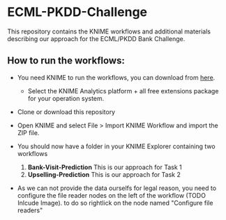 # ECML-PKDD-Challenge
This repository contains the KNIME workflows and additional materials
describing our approach for the ECML/PKDD Bank Challenge.

## How to run the workflows:
- You need KNIME to run the workflows, you can download from [here](https://www.knime.org/downloads/overview?quicktabs_knimed=1#quicktabs-knimed).
  - Select the KNIME Analytics platform + all free extensions package for your operation system.

- Clone or download this repository

- Open KNIME and select File > Import KNIME Workflow and import the ZIP file.
- You should now have a folder in your KNIME Explorer containing two workflows
  1. __Bank-Visit-Prediction__ This is our approach for Task 1
  2. __Upselling-Prediction__ This is our approach for Task 2
  
- As we can not provide the data ourselfs for legal reason, you need to configure the file reader nodes on
  the left of the workflow (TODO Inlcude Image). to do so rightlick on the node named "Configure file readers"
  
  
